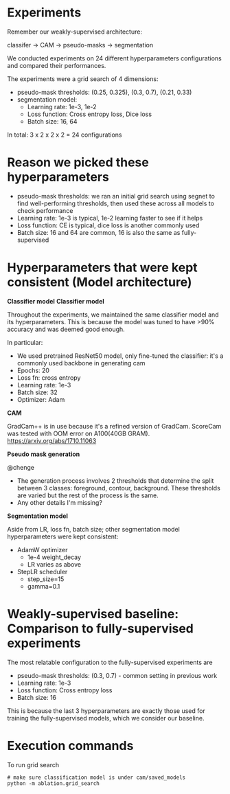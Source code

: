 # Experiments

Remember our weakly-supervised architecture:

classifer -> CAM -> pseudo-masks -> segmentation

We conducted experiments on 24 different hyperparameters configurations and compared their performances.

The experiments were a grid search of 4 dimensions:

- pseudo-mask thresholds: (0.25, 0.325), (0.3, 0.7), (0.21, 0.33)
- segmentation model:
  - Learning rate: 1e-3, 1e-2
  - Loss function: Cross entropy loss, Dice loss
  - Batch size: 16, 64

In total: 3 x 2 x 2 x 2 = 24 configurations

# Reason we picked these hyperparameters

- pseudo-mask thresholds: we ran an initial grid search using segnet to find well-performing thresholds, then used these across all models to check performance
- Learning rate: 1e-3 is typical, 1e-2 learning faster to see if it helps
- Loss function: CE is typical, dice loss is another commonly used
- Batch size: 16 and 64 are common, 16 is also the same as fully-supervised

# Hyperparameters that were kept consistent (Model architecture)

**Classifier model**
**Classifier model**

Throughout the experiments, we maintained the same classifier model and its hyperparameters. This is because the model was tuned to have >90% accuracy and was deemed good enough.

In particular:
- We used pretrained ResNet50 model, only fine-tuned the classifier: it's a commonly used backbone in generating cam
- Epochs: 20
- Loss fn: cross entropy
- Learning rate: 1e-3
- Batch size: 32
- Optimizer: Adam

**CAM**

GradCam++ is in use because it's a refined version of GradCam. ScoreCam was tested with OOM error on A100(40GB GRAM). https://arxiv.org/abs/1710.11063

**Pseudo mask generation**

@chenge
- The generation process involves 2 thresholds that determine the split between 3 classes: foreground, contour, background. These thresholds are varied but the rest of the process is the same.
- Any other details I'm missing?

**Segmentation model**

Aside from LR, loss fn, batch size; other segmentation model hyperparameters were kept consistent:
- AdamW optimizer
  - 1e-4 weight_decay
  - LR varies as above
- StepLR scheduler
  - step_size=15
  - gamma=0.1

# Weakly-supervised baseline: Comparison to fully-supervised experiments

The most relatable configuration to the fully-supervised experiments are

- pseudo-mask thresholds: (0.3, 0.7) - common setting in previous work
- Learning rate: 1e-3
- Loss function: Cross entropy loss
- Batch size: 16

This is because the last 3 hyperparameters are exactly those used for training the fully-supervised models, which we consider our baseline.

# Execution commands

To run grid search

```
# make sure classification model is under cam/saved_models
python -m ablation.grid_search
```
